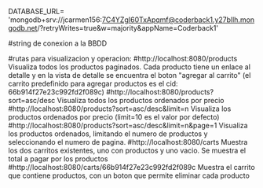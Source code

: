 DATABASE_URL= 'mongodb+srv://jcarmen156:7C4YZgI60TxApqmf@coderback1.y27bllh.mongodb.net/?retryWrites=true&w=majority&appName=Coderback1'

#string de conexion a la BBDD

#rutas para visualizacion y operacion:
#http://localhost:8080/products  Visualiza todos los productos paginados. Cada producto tiene un enlace al detalle y en la vista de detalle se encuentra el boton "agregar al carrito" (el carrito predefinido para agregar productos es el cid: 66b914f27e23c992fd2f089c)
#http://localhost:8080/products?sort=asc/desc  Visualiza todos los productos ordenados por precio
#http://localhost:8080/products?sort=asc/desc&limit=n  Visualiza los productos ordenados por precio (limit=10 es el valor por defecto)
#http://localhost:8080/products?sort=asc/desc&limit=n&page=1  Visualiza los productos ordenados, limitando el numero de productos y seleccionando el numero de pagina.
#http://localhost:8080/carts   Muestra los dos carritos existentes, uno con productos y uno vacio. Se muestra el total a pagar por los productos
#http://localhost:8080/carts/66b914f27e23c992fd2f089c  Muestra el carrito que contiene productos, con un boton que permite eliminar cada producto

